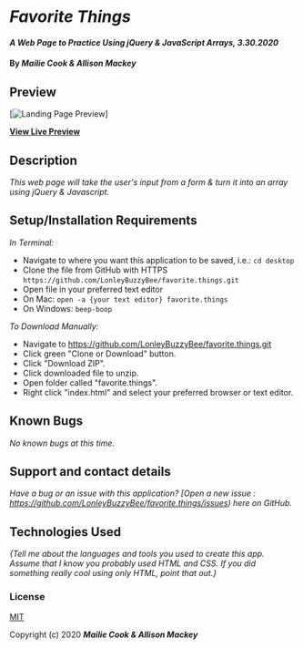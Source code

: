 # _Favorite Things_

#### _A Web Page to Practice Using jQuery & JavaScript Arrays, 3.30.2020_

#### By _**Mailie Cook & Allison Mackey**_


## Preview

[![Landing Page Preview](url-for-img)]

**[View Live Preview](https://kwicz.github.io/{this-repo}/)**

## Description

_This web page will take the user's input from a form & turn it into an array using jQuery & Javascript._

## Setup/Installation Requirements

_In Terminal:_

* Navigate to where you want this application to be saved, i.e.:
```cd desktop```
* Clone the file from GitHub with HTTPS
```https://github.com/LonleyBuzzyBee/favorite.things.git```
* Open file in your preferred text editor
* On Mac: ```open -a {your text editor} favorite.things```
* On Windows: ```beep-boop```

_To Download Manually:_

* Navigate to https://github.com/LonleyBuzzyBee/favorite.things.git
* Click green "Clone or Download" button.
* Click "Download ZIP".
* Click downloaded file to unzip.
* Open folder called "favorite.things".
* Right click "index.html" and select your preferred browser or text editor.

## Known Bugs

_No known bugs at this time._

## Support and contact details

_Have a bug or an issue with this application? [Open a new issue : https://github.com/LonleyBuzzyBee/favorite.things/issues) here on GitHub._

## Technologies Used

_{Tell me about the languages and tools you used to create this app. Assume that I know you probably used HTML and CSS. If you did something really cool using only HTML, point that out.}_

### License

[MIT](https://choosealicense.com/licenses/mit/)

Copyright (c) 2020 **_Mailie Cook & Allison Mackey_**